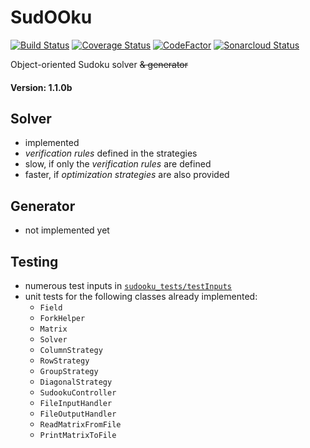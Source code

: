 # SudOOku
[![Build Status](https://travis-ci.org/wlchs/SudOOku.svg?branch=master)](https://travis-ci.org/wlchs/SudOOku)
[![Coverage Status](https://coveralls.io/repos/github/wlchs/SudOOku/badge.svg?branch=master)](https://coveralls.io/github/wlchs/SudOOku?branch=master)
[![CodeFactor](https://www.codefactor.io/repository/github/wlchs/sudooku/badge)](https://www.codefactor.io/repository/github/wlchs/sudooku)
[![Sonarcloud Status](https://sonarcloud.io/api/project_badges/measure?project=wlchs_SudOOku&metric=alert_status)](https://sonarcloud.io/dashboard?id=wlchs_SudOOku)

Object-oriented Sudoku solver ~~& generator~~
#### Version: 1.1.0b

## Solver
- implemented
- *verification rules* defined in the strategies
- slow, if only the *verification rules* are defined
- faster, if *optimization strategies* are also provided

## Generator
- not implemented yet

## Testing
 - numerous test inputs in [```sudooku_tests/testInputs```](https://github.com/wlchs/SudOOku/tree/master/sudooku_tests/testInputs)
 - unit tests for the following classes already implemented:
    - ```Field```
    - ```ForkHelper```
    - ```Matrix```
    - ```Solver```
    - ```ColumnStrategy```
    - ```RowStrategy```
    - ```GroupStrategy```
    - ```DiagonalStrategy```
    - ```SudookuController```
    - ```FileInputHandler```
    - ```FileOutputHandler```
    - ```ReadMatrixFromFile```
    - ```PrintMatrixToFile```